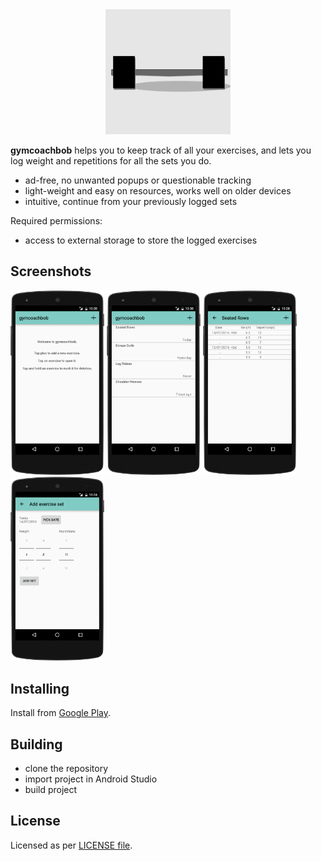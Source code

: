 <center><img src="graphics/logo.svg" style="width: 200px;"/></center>

**gymcoachbob** helps you to keep track of all your exercises, and lets you log weight and repetitions for all the sets you do.

* ad-free, no unwanted popups or questionable tracking
* light-weight and easy on resources, works well on older devices
* intuitive, continue from your previously logged sets

Required permissions:

* access to external storage to store the logged exercises


## Screenshots

[<img src="graphics/listing/screenshot_startscreen.png" style="width: 150px;"/>](graphics/listing/screenshot_startscreen.png) [<img src="graphics/listing/screenshot_exercises.png" style="width: 150px;"/>](graphics/listing/screenshot_exercises.png) [<img src="graphics/listing/screenshot_exercise.png" style="width: 150px;"/>](graphics/listing/screenshot_exercise.png) [<img src="graphics/listing/screenshot_add_set.png" style="width: 150px;"/>](graphics/listing/screenshot_add_set.png)


## Installing

Install from [Google Play](https://play.google.com/store/apps/details?id=com.baertiger_baer.gymcoachbob).


## Building

* clone the repository
* import project in Android Studio
* build project


## License

Licensed as per [LICENSE file](LICENSE).
